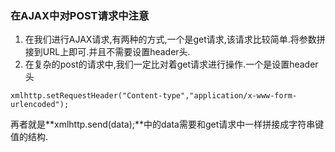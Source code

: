 ### 在AJAX中对POST请求中注意
1.  在我们进行AJAX请求,有两种的方式,一个是get请求,该请求比较简单.将参数拼接到URL上即可.并且不需要设置header头.
2.  在复杂的post的请求中,我们一定比对着get请求进行操作.一个是设置header头  

`xmlhttp.setRequestHeader("Content-type","application/x-www-form-urlencoded");`  

再者就是**xmlhttp.send(data);**中的data需要和get请求中一样拼接成字符串键值的结构.
